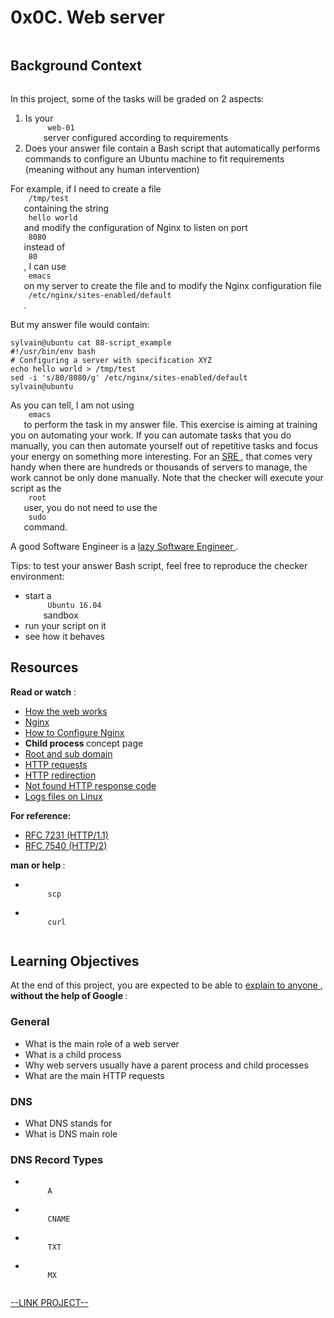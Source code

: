 # 0x0C. Web server

<html>
<div class="panel panel-default" id="project-description">
 <div class="panel-body">
  <p>
   <img alt="" src="https://s3.amazonaws.com/intranet-projects-files/holbertonschool-sysadmin_devops/266/8Gu52Qv.png" style=""/>
  </p>
  <h2>
   Background Context
  </h2>
  <p>
   <a href="https://www.youtube.com/watch?v=AZg4uJkEa-4&amp;feature=youtu.be&amp;hd=1" target="_blank">
    <img alt="" src="https://s3.amazonaws.com/intranet-projects-files/holbertonschool-sysadmin_devops/266/Screenshot+2017-07-06+19.24.05.png" style=""/>
   </a>
  </p>
  <p>
   In this project, some of the tasks will be graded on 2 aspects:
  </p>
  <ol>
   <li>
    Is your
    <code>
     web-01
    </code>
    server configured according to requirements
   </li>
   <li>
    Does your answer file contain a Bash script that automatically performs commands to configure an Ubuntu machine to fit requirements (meaning without any human intervention)
   </li>
  </ol>
  <p>
   For example, if I need to create a file
   <code>
    /tmp/test
   </code>
   containing the string
   <code>
    hello world
   </code>
   and modify the configuration of Nginx to listen on port
   <code>
    8080
   </code>
   instead of
   <code>
    80
   </code>
   , I can use
   <code>
    emacs
   </code>
   on my server to create the file and to modify the Nginx configuration file
   <code>
    /etc/nginx/sites-enabled/default
   </code>
   .
  </p>
  <p>
   But my answer file would contain:
  </p>
  <pre><code>sylvain@ubuntu cat 88-script_example
#!/usr/bin/env bash
# Configuring a server with specification XYZ
echo hello world &gt; /tmp/test
sed -i 's/80/8080/g' /etc/nginx/sites-enabled/default
sylvain@ubuntu
</code></pre>
  <p>
   As you can tell, I am not using
   <code>
    emacs
   </code>
   to perform the task in my answer file. This exercise is aiming at training you on automating your work. If you can automate tasks that you do manually, you can then automate yourself out of repetitive tasks and focus your energy on something more interesting. For an
   <a href="https://www.atlassian.com/incident-management/devops/sre" target="_blank" title="SRE">
    SRE
   </a>
   , that comes very handy when there are hundreds or thousands of servers to manage, the work cannot be only done manually. Note that the checker will execute your script as the
   <code>
    root
   </code>
   user, you do not need to use the
   <code>
    sudo
   </code>
   command.
  </p>
  <p>
   A good Software Engineer is a
   <a href="https://www.techwell.com/techwell-insights/2013/12/why-best-programmers-are-lazy-and-act-dumb" target="_blank" title="lazy Software Engineer">
    lazy Software Engineer
   </a>
   .
   <img alt="" src="https://s3.amazonaws.com/intranet-projects-files/holbertonschool-sysadmin_devops/266/82VsYEC.jpg" style=""/>
  </p>
  <p>
   Tips: to test your answer Bash script, feel free to reproduce the checker environment:
  </p>
  <ul>
   <li>
    start a
    <code>
     Ubuntu 16.04
    </code>
    sandbox
   </li>
   <li>
    run your script on it
   </li>
   <li>
    see how it behaves
   </li>
  </ul>
  <h2>
   Resources
  </h2>
  <p>
   <strong>
    Read or watch
   </strong>
   :
  </p>
  <ul>
   <li>
    <a href="https://developer.mozilla.org/en-US/docs/Learn/Getting_started_with_the_web/How_the_Web_works" target="_blank" title="How the web works">
     How the web works
    </a>
   </li>
   <li>
    <a href="https://en.wikipedia.org/wiki/Nginx" target="_blank" title="Nginx">
     Nginx
    </a>
   </li>
   <li>
    <a href="https://www.digitalocean.com/community/tutorials/how-to-set-up-nginx-server-blocks-virtual-hosts-on-ubuntu-16-04" target="_blank" title="How to Configure Nginx">
     How to Configure Nginx
    </a>
   </li>
   <li>
    <strong>
     Child process
    </strong>
    concept page
   </li>
   <li>
    <a href="https://landingi.com/help/domains-vs-subdomains/" target="_blank" title="Root and sub domain">
     Root and sub domain
    </a>
   </li>
   <li>
    <a href="https://www.tutorialspoint.com/http/http_methods.htm" target="_blank" title="HTTP requests">
     HTTP requests
    </a>
   </li>
   <li>
    <a href="https://moz.com/learn/seo/redirection" target="_blank" title="HTTP redirection">
     HTTP redirection
    </a>
   </li>
   <li>
    <a href="https://en.wikipedia.org/wiki/HTTP_404" target="_blank" title="Not found HTTP response code">
     Not found HTTP response code
    </a>
   </li>
   <li>
    <a href="https://www.cyberciti.biz/faq/ubuntu-linux-gnome-system-log-viewer/" target="_blank" title="Logs files on Linux">
     Logs files on Linux
    </a>
   </li>
  </ul>
  <p>
   <strong>
    For reference:
   </strong>
  </p>
  <ul>
   <li>
    <a href="https://datatracker.ietf.org/doc/html/rfc7231" target="_blank" title="RFC 7231 (HTTP/1.1)">
     RFC 7231 (HTTP/1.1)
    </a>
   </li>
   <li>
    <a href="https://datatracker.ietf.org/doc/html/rfc7540" target="_blank" title="RFC 7540 (HTTP/2)">
     RFC 7540 (HTTP/2)
    </a>
   </li>
  </ul>
  <p>
   <strong>
    man or help
   </strong>
   :
  </p>
  <ul>
   <li>
    <code>
     scp
    </code>
   </li>
   <li>
    <code>
     curl
    </code>
   </li>
  </ul>
  <h2>
   Learning Objectives
  </h2>
  <p>
   At the end of this project, you are expected to be able to
   <a href="https://fs.blog/feynman-learning-technique/" target="_blank" title="explain to anyone">
    explain to anyone
   </a>
   ,
   <strong>
    without the help of Google
   </strong>
   :
  </p>
  <h3>
   General
  </h3>
  <ul>
   <li>
    What is the main role of a web server
   </li>
   <li>
    What is a child process
   </li>
   <li>
    Why web servers usually have a parent process and child processes
   </li>
   <li>
    What are the main HTTP requests
   </li>
  </ul>
  <h3>
   DNS
  </h3>
  <ul>
   <li>
    What DNS stands for
   </li>
   <li>
    What is DNS main role
   </li>
  </ul>
  <h3>
   DNS Record Types
  </h3>
  <ul>
   <li>
    <code>
     A
    </code>
   </li>
   <li>
    <code>
     CNAME
    </code>
   </li>
   <li>
    <code>
     TXT
    </code>
   </li>
   <li>
    <code>
     MX
    </code>
   </li>
  </ul>
  
 </div>
</div>

[--LINK PROJECT--](https://intranet.hbtn.io/projects/266)
</html>